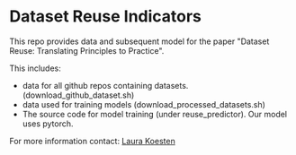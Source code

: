 # Dataset Reuse Indicators

This repo provides data and subsequent model for the paper "Dataset Reuse: Translating Principles to Practice". 

This includes:

* data for all github repos containing datasets. (download_github_dataset.sh)
* data used for training models (download_processed_datasets.sh)
* The source code for model training (under reuse_predictor). Our model uses pytorch.

For more information contact: [Laura Koesten](https://laurakoesten.github.io)
